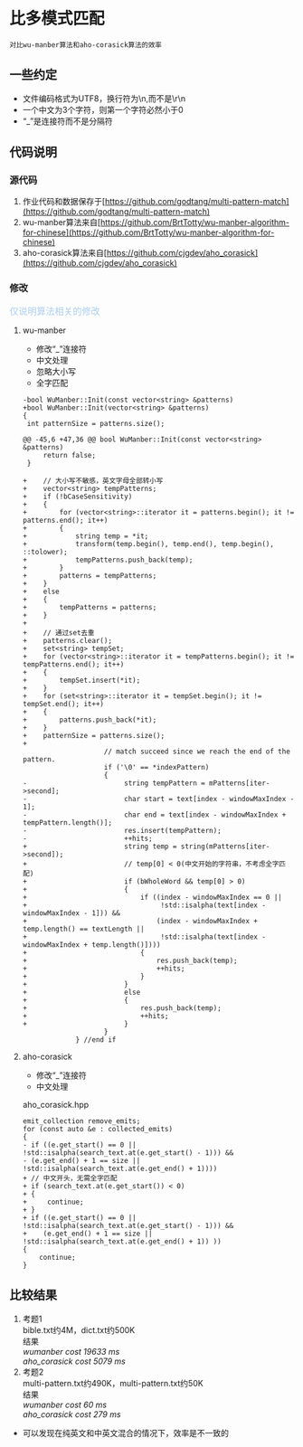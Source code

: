 <!--
 * @Author: tangmengjin
 * @Date: 2020-11-24 14:10:40
 * @LastEditTime: 2020-11-25 18:14:28
 * @LastEditors: tangmengjin
 * @Description: 
 * @FilePath: /multi-pattern-match/README.md
 * @nothing to say
-->
# 比多模式匹配
    对比wu-manber算法和aho-corasick算法的效率

## 一些约定
* 文件编码格式为UTF8，换行符为\n,而不是\r\n
* 一个中文为3个字符，则第一个字符必然小于0
* “_”是连接符而不是分隔符

## 代码说明
### 源代码
1. 作业代码和数据保存于[https://github.com/godtang/multi-pattern-match](https://github.com/godtang/multi-pattern-match)
2. wu-manber算法来自[https://github.com/BrtTotty/wu-manber-algorithm-for-chinese](https://github.com/BrtTotty/wu-manber-algorithm-for-chinese)
3. aho-corasick算法来自[https://github.com/cjgdev/aho_corasick](https://github.com/cjgdev/aho_corasick)
### 修改
<font color=abcdef size=3>仅说明算法相关的修改</font>
1. wu-manber
    * 修改“_”连接符
    * 中文处理
    * 忽略大小写
    * 全字匹配

    ```
    -bool WuManber::Init(const vector<string> &patterns)
    +bool WuManber::Init(vector<string> &patterns)
    {
     int patternSize = patterns.size();
 
    @@ -45,6 +47,36 @@ bool WuManber::Init(const vector<string> &patterns)
         return false;
     }
 
    +    // 大小写不敏感，英文字母全部转小写
    +    vector<string> tempPatterns;
    +    if (!bCaseSensitivity)
    +    {
    +        for (vector<string>::iterator it = patterns.begin(); it != patterns.end(); it++)
    +        {
    +            string temp = *it;
    +            transform(temp.begin(), temp.end(), temp.begin(), ::tolower);
    +            tempPatterns.push_back(temp);
    +        }
    +        patterns = tempPatterns;
    +    }
    +    else
    +    {
    +        tempPatterns = patterns;
    +    }
    +
    +    // 通过set去重
    +    patterns.clear();
    +    set<string> tempSet;
    +    for (vector<string>::iterator it = tempPatterns.begin(); it != tempPatterns.end(); it++)
    +    {
    +        tempSet.insert(*it);
    +    }
    +    for (set<string>::iterator it = tempSet.begin(); it != tempSet.end(); it++)
    +    {
    +        patterns.push_back(*it);
    +    }
    +    patternSize = patterns.size();
    +
                        // match succeed since we reach the end of the pattern.
                        if ('\0' == *indexPattern)
                        {
    -                        string tempPattern = mPatterns[iter->second];
    -                        char start = text[index - windowMaxIndex - 1];
    -                        char end = text[index - windowMaxIndex + tempPattern.length()];
    -                        res.insert(tempPattern);
    -                        ++hits;
    +                        string temp = string(mPatterns[iter->second]);
    +                        // temp[0] < 0(中文开始的字符串，不考虑全字匹配)
    +                        if (bWholeWord && temp[0] > 0)
    +                        {
    +                            if ((index - windowMaxIndex == 0 ||
    +                                 !std::isalpha(text[index - windowMaxIndex - 1])) &&
    +                                (index - windowMaxIndex + temp.length() == textLength ||
    +                                 !std::isalpha(text[index - windowMaxIndex + temp.length()])))
    +                            {
    +                                res.push_back(temp);
    +                                ++hits;
    +                            }
    +                        }
    +                        else
    +                        {
    +                            res.push_back(temp);
    +                            ++hits;
    +                        }
                        }
                 } //end if
    ```
2. aho-corasick
    * 修改“_”连接符
    * 中文处理

    aho_corasick.hpp
    ```
    emit_collection remove_emits;
    for (const auto &e : collected_emits)
    {
    - if ((e.get_start() == 0 || !std::isalpha(search_text.at(e.get_start() - 1))) &&
    - (e.get_end() + 1 == size || !std::isalpha(search_text.at(e.get_end() + 1))))
    + // 中文开头，无需全字匹配
    + if (search_text.at(e.get_start()) < 0)
    + {
    +     continue;
    + }
    + if ((e.get_start() == 0 || !std::isalpha(search_text.at(e.get_start() - 1))) &&
    +    (e.get_end() + 1 == size || !std::isalpha(search_text.at(e.get_end() + 1)) ))
    {
        continue;
    }
    ```
## 比较结果
1. 考题1    
    bible.txt约4M，dict.txt约500K    
    结果    
    *wumanber cost 19633 ms<br/>aho_corasick cost 5079 ms*    
2. 考题2    
    multi-pattern.txt约490K，multi-pattern.txt约50K    
    结果    
    *wumanber cost 60 ms<br/>aho_corasick cost 279 ms*    
* 可以发现在纯英文和中英文混合的情况下，效率是不一致的



